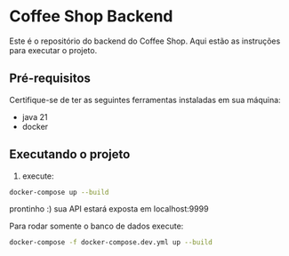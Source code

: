 # Coffee Shop Backend

Este é o repositório do backend do Coffee Shop. Aqui estão as instruções para executar o projeto.

## Pré-requisitos

Certifique-se de ter as seguintes ferramentas instaladas em sua máquina:

- java 21
- docker


## Executando o projeto

1. execute: 

```bash
docker-compose up --build
```
prontinho :) sua API estará exposta em localhost:9999

Para rodar somente o banco de dados execute:

```bash
docker-compose -f docker-compose.dev.yml up --build 
```

